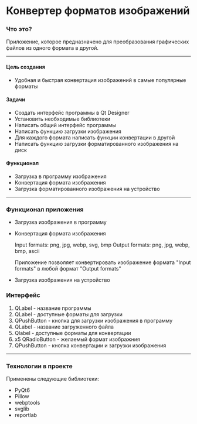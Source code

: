 # Конвертер форматов изображений
### Что это?
Приложение, которое предназначено для преобразования графических файлов из одного формата в другой.
___
#### Цель создания
* Удобная и быстрая конвертация изображений в самые популярные форматы
#### Задачи
* Создать интерфейс программы в Qt Designer
* Установить необходимые библиотеки
* Написать общий интерфейс программы
* Написать функцию загрузки изображения
* Для каждого формата написать функции конвертации в другой
* Написать функцию загрузки форматированного изображения на диск
#### Функционал
* Загрузка в программу изображения
* Конвертация формата изображения
* Загрузка форматированного изображения на устройство
___
### Функционал приложения
* Загрузка изображения в программу

* Конвертация формата изображения

    Input formats: png, jpg, webp, svg, bmp
    Output formats: png, jpg, webp, bmp, ascii

    Приложение позволяет конвертировать изображение формата "Input formats" в любой формат "Output formats"
* Загрузка изображения на устройство
### Интерфейс
1. QLabel - название программы
2. QLabel - доступные форматы для загрузки
3. QPushButton - кнопка для загрузки изображения в программу
4. QLabel - название загруженного файла
5. Qlabel - доступные форматы для конвертации
6. x5 QRadioButton - желаемый формат изображния
7. QPushButton - кнопка конвертации и загрузки изображения
___
### Технологии в проекте
Применены следующие библиотеки:
* PyQt6
* Pillow
* webptools
* svglib
* reportlab
